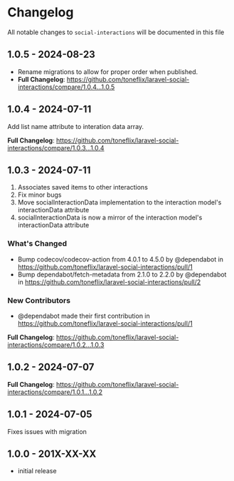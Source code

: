 # Changelog

All notable changes to `social-interactions` will be documented in this file

## 1.0.5 - 2024-08-23

- Rename migrations to allow for proper order when published.
- **Full Changelog**: https://github.com/toneflix/laravel-social-interactions/compare/1.0.4...1.0.5

## 1.0.4 - 2024-07-11

Add list name attribute to interation data array.

**Full Changelog**: https://github.com/toneflix/laravel-social-interactions/compare/1.0.3...1.0.4

## 1.0.3 - 2024-07-11

1. Associates saved items to other interactions
2. Fix minor bugs
3. Move socialInteractionData implementation to the interaction model's interactionData attribute
4. socialInteractionData is now a mirror of the interaction model's interactionData attribute

### What's Changed

* Bump codecov/codecov-action from 4.0.1 to 4.5.0 by @dependabot in https://github.com/toneflix/laravel-social-interactions/pull/1
* Bump dependabot/fetch-metadata from 2.1.0 to 2.2.0 by @dependabot in https://github.com/toneflix/laravel-social-interactions/pull/2

### New Contributors

* @dependabot made their first contribution in https://github.com/toneflix/laravel-social-interactions/pull/1

**Full Changelog**: https://github.com/toneflix/laravel-social-interactions/compare/1.0.2...1.0.3

## 1.0.2 - 2024-07-07

**Full Changelog**: https://github.com/toneflix/laravel-social-interactions/compare/1.0.1...1.0.2

## 1.0.1 - 2024-07-05

Fixes issues with migration

## 1.0.0 - 201X-XX-XX

- initial release
